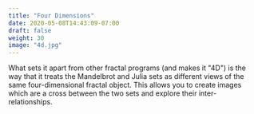 ```yaml
---
title: "Four Dimensions"
date: 2020-05-08T14:43:09-07:00
draft: false
weight: 30
image: "4d.jpg"
---
```


What sets it apart from other fractal programs (and makes it "4D") is the way that it treats
the Mandelbrot and Julia sets as different views of the same four-dimensional fractal object. 
This allows you to create images which are a cross between the two sets and explore their 
inter-relationships. 